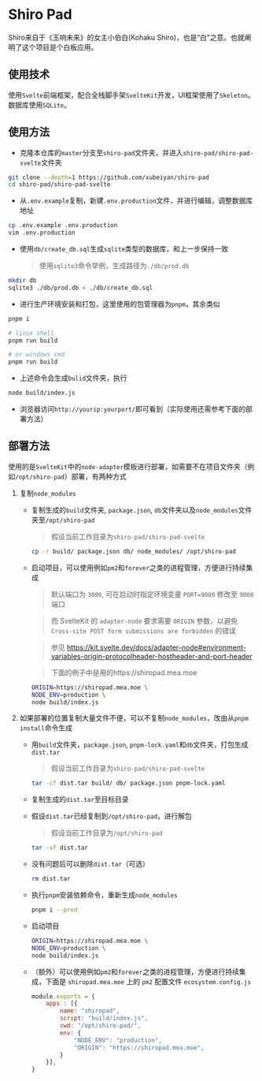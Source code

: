 # Shiro Pad

Shiro来自于《玉响未来》的女主小伯白(Kohaku Shiro)，也是“白”之意。也就阐明了这个项目是个白板应用。

## 使用技术

使用`Svelte`前端框架，配合全栈脚手架`SvelteKit`开发，UI框架使用了`Skeleton`。数据库使用`SQLite`。

## 使用方法

* 克隆本仓库的`master`分支至`shiro-pad`文件夹，并进入`shiro-pad/shiro-pad-svelte`文件夹

```bash
git clone --depth=1 https://github.com/xubeiyan/shiro-pad 
cd shiro-pad/shiro-pad-svelte
```

* 从`.env.example`复制，新建`.env.production`文件，并进行编辑，调整数据库地址

```bash
cp .env.example .env.production
vim .env.production
```

* 使用`db/create_db.sql`生成`sqlite`类型的数据库，和上一步保持一致

	> 使用`sqlite3`命令举例，生成路径为`./db/prod.db`

```bash
mkdir db
sqlite3 ./db/prod.db < ./db/create_db.sql
```

* 进行生产环境安装和打包，这里使用的包管理器为`pnpm`，其余类似

```bash
pnpm i

# linux shell
pnpm run build

# or windows cmd
pnpm run build
```

* 上述命令会生成`bulid`文件夹，执行

```bash
node build/index.js
```

* 浏览器访问`http://yourip:yourport/`即可看到（实际使用还需参考下面的部署方法）

## 部署方法

使用的是`SvelteKit`中的`node-adapter`模板进行部署，如需要不在项目文件夹（例如`/opt/shiro-pad`）部署，有两种方式

1. 复制`node_modules`

	* 复制生成的`build`文件夹, `package.json`, `db`文件夹以及`node_modules`文件夹至`/opt/shiro-pad`

		> 假设当前工作目录为`shiro-pad/shiro-pad-svelte`

		```bash
		cp -r build/ package.json db/ node_modules/ /opt/shiro-pad
		```

	* 启动项目，可以使用例如`pm2`和`forever`之类的进程管理，方便进行持续集成

		> 默认端口为 `3000`, 可在启动时指定环境变量 `PORT=9000` 修改至 `9000` 端口

		> 而 SvelteKit 的 `adapter-node` 要求需要 `ORIGIN` 参数，以避免 `Cross-site POST form submissions are forbidden` 的错误

		> 参见 https://kit.svelte.dev/docs/adapter-node#environment-variables-origin-protocolheader-hostheader-and-port-header

		> 下面的例子中是用的https://shiropad.mea.moe


		```bash
		ORIGIN=https://shiropad.mea.moe \
		NODE_ENV=production \
		node build/index.js
		```
	
2. 如果部署的位置复制大量文件不便，可以不复制`node_modules`，改由从`pnpm install`命令生成
	
	* 用`build`文件夹，`package.json`, `pnpm-lock.yaml`和`db`文件夹，打包生成`dist.tar`
	
		> 假设当前工作目录为`shiro-pad/shiro-pad-svelte`
		
		```bash
		tar -cf dist.tar build/ db/ package.json pnpm-lock.yaml
		```
	
	* 复制生成的`dist.tar`至目标目录
	* 假设`dist.tar`已经复制到`/opt/shiro-pad`，进行解包
	
		> 假设当前工作目录为`/opt/shiro-pad`
		
		```bash
		tar -xf dist.tar
		```
	
	* 没有问题后可以删除`dist.tar`（可选）
	
		```bash
		rm dist.tar
		```
	
	* 执行`pnpm`安装依赖命令，重新生成`node_modules`
	
		```bash
		pnpm i --prod
		```
	
	* 启动项目
	
		```bash
		ORIGIN=https://shiropad.mea.moe \
		NODE_ENV=production \
		node build/index.js
		```

	* （额外）可以使用例如`pm2`和`forever`之类的进程管理，方便进行持续集成，下面是 `shiropad.mea.moe` 上的 `pm2` 配置文件 `ecosystem.config.js`

		```javascript
		module.exports = {
			apps : [{
				name: "shiropad",
				script: "build/index.js",
				cwd: "/opt/shiro-pad/",
				env: {
					"NODE_ENV": "production",
					"ORIGIN": "https://shiropad.mea.moe",
				}
			}],
		}
		```
	